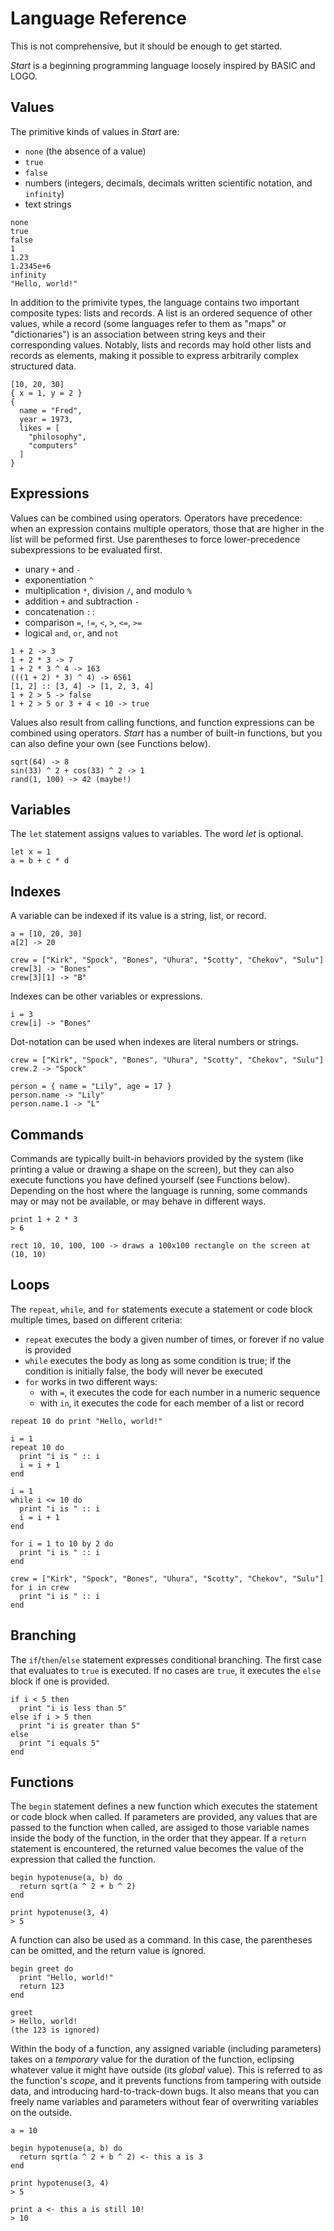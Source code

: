 # Language Reference

This is not comprehensive, but it should be enough to get started.

_Start_ is a beginning programming language loosely inspired by BASIC and LOGO.

## Values

The primitive kinds of values in _Start_ are:

- `none` (the absence of a value)
- `true`
- `false`
- numbers (integers, decimals, decimals written scientific notation, and `infinity`)
- text strings

```
none
true
false
1
1.23
1.2345e+6
infinity
"Hello, world!"
```

In addition to the primivite types, the language contains two important composite types: lists and records. A list is an ordered sequence of other values, while a record (some languages refer to them as "maps" or "dictionaries") is an association between string keys and their corresponding values. Notably, lists and records may hold other lists and records as elements, making it possible to express arbitrarily complex structured data.

```
[10, 20, 30]
{ x = 1, y = 2 }
{
  name = "Fred",
  year = 1973,
  likes = [
    "philosophy",
    "computers"
  ]
}

```

## Expressions

Values can be combined using operators. Operators have precedence: when an expression contains multiple operators, those that are higher in the list will be peformed first. Use parentheses to force lower-precedence subexpressions to be evaluated first.

- unary `+` and `-`
- exponentiation `^`
- multiplication `*`, division `/`, and modulo `%`
- addition `+` and subtraction `-`
- concatenation `::`
- comparison `=`, `!=`, `<`, `>`, `<=`, `>=`
- logical `and`, `or`, and `not`

```
1 + 2 -> 3
1 + 2 * 3 -> 7
1 + 2 * 3 ^ 4 -> 163
(((1 + 2) * 3) ^ 4) -> 6561
[1, 2] :: [3, 4] -> [1, 2, 3, 4]
1 + 2 > 5 -> false
1 + 2 > 5 or 3 + 4 < 10 -> true
```

Values also result from calling functions, and function expressions can be combined using operators. _Start_ has a number of built-in functions, but you can also define your own (see Functions below).

```
sqrt(64) -> 8
sin(33) ^ 2 + cos(33) ^ 2 -> 1
rand(1, 100) -> 42 (maybe!)
```

## Variables

The `let` statement assigns values to variables. The word _let_ is optional.

```
let x = 1
a = b + c * d
```

## Indexes

A variable can be indexed if its value is a string, list, or record.

```
a = [10, 20, 30]
a[2] -> 20

crew = ["Kirk", "Spock", "Bones", "Uhura", "Scotty", "Chekov", "Sulu"]
crew[3] -> "Bones"
crew[3][1] -> "B"
```

Indexes can be other variables or expressions.

```
i = 3
crew[i] -> "Bones"
```

Dot-notation can be used when indexes are literal numbers or strings.

```
crew = ["Kirk", "Spock", "Bones", "Uhura", "Scotty", "Chekov", "Sulu"]
crew.2 -> "Spock"

person = { name = "Lily", age = 17 }
person.name -> "Lily"
person.name.1 -> "L"
```

## Commands

Commands are typically built-in behaviors provided by the system (like printing a value or drawing a shape on the screen), but they can also execute functions you have defined yourself (see Functions below). Depending on the host where the language is running, some commands may or may not be available, or may behave in different ways.

```
print 1 + 2 * 3
> 6

rect 10, 10, 100, 100 -> draws a 100x100 rectangle on the screen at (10, 10)
```

## Loops

The `repeat`, `while`, and `for` statements execute a statement or code block multiple times, based on different criteria:

- `repeat` executes the body a given number of times, or forever if no value is provided
- `while` executes the body as long as some condition is true; if the condition is initially false, the body will never be executed
- `for` works in two different ways:
  - with `=`, it executes the code for each number in a numeric sequence
  - with `in`, it executes the code for each member of a list or record

```
repeat 10 do print "Hello, world!"

i = 1
repeat 10 do
  print "i is " :: i
  i = i + 1
end

i = 1
while i <= 10 do
  print "i is " :: i
  i = i + 1
end

for i = 1 to 10 by 2 do
  print "i is " :: i
end

crew = ["Kirk", "Spock", "Bones", "Uhura", "Scotty", "Chekov", "Sulu"]
for i in crew
  print "i is " :: i
end
```

## Branching

The `if`/`then`/`else` statement expresses conditional branching. The first case that evaluates to `true` is executed. If no cases are `true`, it executes the `else` block if one is provided.

```
if i < 5 then
  print "i is less than 5"
else if i > 5 then
  print "i is greater than 5"
else
  print "i equals 5"
end
```

## Functions

The `begin` statement defines a new function which executes the statement or code block when called. If parameters are provided, any values that are passed to the function when called, are assiged to those variable names inside the body of the function, in the order that they appear. If a `return` statement is encountered, the returned value becomes the value of the expression that called the function.

```
begin hypotenuse(a, b) do
  return sqrt(a ^ 2 + b ^ 2)
end

print hypotenuse(3, 4)
> 5
```

A function can also be used as a command. In this case, the parentheses can be omitted, and the return value is ignored.

```
begin greet do
  print "Hello, world!"
  return 123
end

greet
> Hello, world!
(the 123 is ignored)
```

Within the body of a function, any assigned variable (including parameters) takes on a _temporary_ value for the duration of the function, eclipsing whatever value it might have outside (its _global_ value). This is referred to as the function's _scope_, and it prevents functions from tampering with outside data, and introducing hard-to-track-down bugs. It also means that you can freely name variables and parameters without fear of overwriting variables on the outside.

```
a = 10

begin hypotenuse(a, b) do
  return sqrt(a ^ 2 + b ^ 2) <- this a is 3
end

print hypotenuse(3, 4)
> 5

print a <- this a is still 10!
> 10
```
